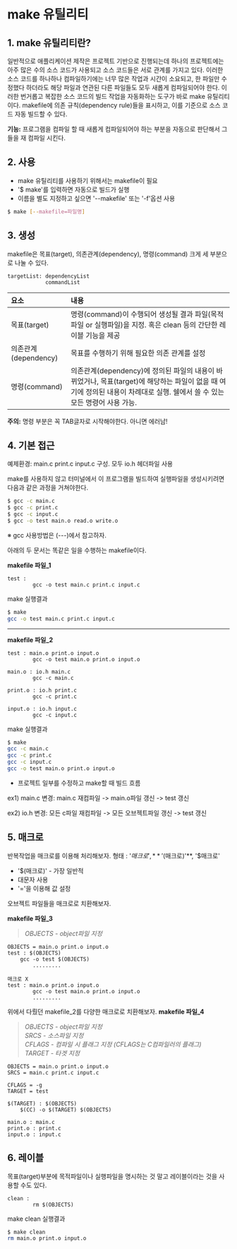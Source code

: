 # make 유틸리티

## 1. make 유틸리티란?
일반적으로 애플리케이션 제작은 프로젝트 기반으로 진행되는데 하나의 프로젝트에는 아주 많은 수의 소스 코드가 사용되고 소스 코드들은 서로 관계를 가지고 있다. 이러한 소스 코드를 하나하나 컴파일하기에는 너무 많은 작업과 시간이 소요되고, 한 파일만 수정했다 하더라도 해당 파일과 연관된 다른 파일들도 모두 새롭게 컴파일되어야 한다. 이러한 번거롭고 복잡한 소스 코드의 빌드 작업을 자동화하는 도구가 바로 make 유틸리티이다.
makefile에 의존 규칙(dependency rule)들을 표시하고, 이를 기준으로 소스 코드 자동 빌드할 수 있다.

**기능:** 프로그램을 컴파일 할 때  새롭게 컴파일되어야 하는 부분을 자동으로 판단해서 그들을 재 컴파일 시킨다.

## 2. 사용
- make 유틸리티를 사용하기 위해서는 makefile이 필요
- '$ make'를 입력하면 자동으로 빌드가 실행
- 이름을 별도 지정하고 싶으면 '--makefile' 또는 '-f'옵션 사용

```bash
$ make [--makefile=파일명]
```

## 3. 생성
makefile은 목표(target), 의존관계(dependency), 명령(command) 크게 세 부분으로 나눌 수 있다.

```
targetList: dependencyList
            commandList
```

| 요소 | 내용 |
| :--- | :--- |
| 목표(target) | 명령(command)이 수행되어 생성될 결과 파일(목적파일 or 실행파일)을 지정. 혹은 clean 등의 간단한 레이블 기능을 제공 |
| 의존관계(dependency) | 목표를 수행하기 위해 필요한 의존 관계를 설정 |
| 명령(command) | 의존관계(dependency)에 정의된 파일의 내용이 바뀌었거나, 목표(target)에 해당하는 파일이 없을 때 여기에 정의된 내용이 차례대로 실행. 쉘에서 쓸 수 있는 모든 명령어 사용 가능. |

**주의:** 명령 부분은 꼭 TAB글자로 시작해야한다. 아니면 에러남!

## 4. 기본 접근
예제환경: main.c print.c input.c 구성. 모두 io.h 헤더파일 사용

make를 사용하지 않고 터미널에서 이 프로그램을 빌드하여 실행파일을 생성시키려면 다음과 같은 과정을 거쳐야한다.
```bash
$ gcc -c main.c
$ gcc -c print.c
$ gcc -c input.c
$ gcc -o test main.o read.o write.o

```
※ gcc 사용방법은 (---)에서 참고하자.

아래의 두 문서는 똑같은 일을 수행하는  makefile이다.

**makefile 파일_1**
```
test :
        gcc -o test main.c print.c input.c
```
make 실행결과
```bash
$ make
gcc -o test main.c print.c input.c
```
---
**makefile 파일_2**
```
test : main.o print.o input.o
        gcc -o test main.o print.o input.o

main.o : io.h main.c
        gcc -c main.c

print.o : io.h print.c
        gcc -c print.c

input.o : io.h input.c
        gcc -c input.c
```
make 실행결과
```bash
$ make
gcc -c main.c
gcc -c print.c
gcc -c input.c
gcc -o test main.o print.o input.o
```

* 프로젝트 일부를 수정하고 make할 때 빌드 흐름

ex1) main.c 변경: main.c 재컴파일 -> main.o파일 갱신 -> test 갱신

ex2) io.h 변경: 모든 c파일 재컴파일 -> 모든 오브젝트파일 갱신 -> test 갱신 


## 5. 매크로
반복작업을 매크로를 이용해 처리해보자.
형태 : '${매크로}', **'$(매크로)'**, '$매크로'

- '$(매크로)' - 가장 일반적
- 대문자 사용
- '='을 이용해 값 설정

오브젝트 파일들을 매크로로 치환해보자.

**makefile 파일_3**  
> *OBJECTS - object파일 지정*  

```
OBJECTS = main.o print.o input.o
test : $(OBJECTS)
    gcc -o test $(OBJECTS)
        .........
```

```
매크로 X
test : main.o print.o input.o
        gcc -o test main.o print.o input.o
        .........
```


위에서 다뤘던 makefile_2를 다양한 매크로로 치환해보자.
**makefile 파일_4**  
> *OBJECTS - object파일 지정*  
> *SRCS - 소스파일 지정*  
> *CFLAGS - 컴파일 시 플래그 지정 (CFLAGS는 C컴파일러의 플래그)*  
> *TARGET - 타겟 지정*  

```
OBJECTS = main.o print.o input.o
SRCS = main.c print.c input.c

CFLAGS = -g
TARGET = test

$(TARGET) : $(OBJECTS)
    $(CC) -o $(TARGET) $(OBJECTS)

main.o : main.c
print.o : print.c
input.o : input.c
```

## 6. 레이블
목표(target)부분에 목적파일이나 실행파일을 명시하는 것 말고 레이블이라는 것을 사용할 수도 있다.

```
clean :
        rm $(OBJECTS)
```
make clean 실행결과
```bash
$ make clean
rm main.o print.o input.o
```